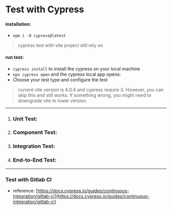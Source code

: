 Test with Cypress 
=================

#### installation:
- `npm i -D cypress@latest`
> cypress test with vite project still rely on 

#### run test:
- `cypress install` to install the cypress on your local machine
- `npx cypress open` and the cypress local app opens:
- Choose your test type and configure the test
> current vite version is 4.0.4 and cypress require 3. However, you can skip this and still works. If something wrong, you might need to downgrade vite to lower version.

_______________________________
1. ### Unit Test:
2. ### Component Test:
3. ### Integration Test:
4. ### End-to-End Test:

-------------------------------
### Test with Gitlab CI
- reference: [https://docs.cypress.io/guides/continuous-integration/gitlab-ci](https://docs.cypress.io/guides/continuous-integration/gitlab-ci)
